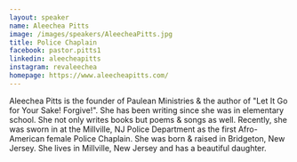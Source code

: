 ```yaml
---
layout: speaker
name: Aleechea Pitts
image: /images/speakers/AleecheaPitts.jpg
title: Police Chaplain
facebook: pastor.pitts1
linkedin: aleecheapitts
instagram: revaleechea
homepage: https://www.aleecheapitts.com/
---
```

Aleechea Pitts is the founder of Paulean Ministries & the author of "Let It Go for Your Sake! Forgive!". She has been writing since she was in elementary school. She not only writes books but poems & songs as well. Recently, she was sworn in at the Millville, NJ Police Department as the first Afro-American female Police Chaplain. She was born & raised in Bridgeton, New Jersey. She lives in Millville, New Jersey and has a beautiful daughter.